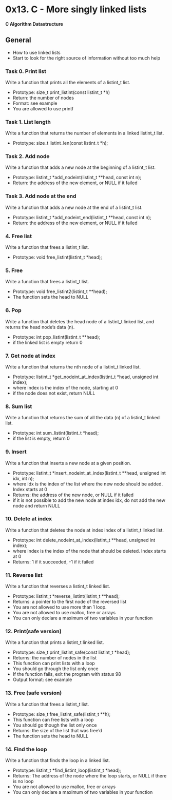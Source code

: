 # 0x13. C - More singly linked lists
#### C Algorithm Datastructure

## General
- How to use linked lists
- Start to look for the right source of information without too much help

### Task 0. Print list

Write a function that prints all the elements of a listint_t list.
- Prototype: size_t print_listint(const listint_t *h)
- Return: the number of nodes
- Format: see example
- You are allowed to use printf

### Task 1. List length

Write a function that returns the number of elements in a linked listint_t list.
- Prototype: size_t listint_len(const listint_t *h);

### Task 2. Add node
Write a function that adds a new node at the beginning of a listint_t list.
- Prototype: listint_t *add_nodeint(listint_t **head, const int n);
- Return: the address of the new element, or NULL if it failed

### Task 3. Add node at the end
Write a function that adds a new node at the end of a listint_t list.
- Prototype: listint_t *add_nodeint_end(listint_t **head, const int n);
- Return: the address of the new element, or NULL if it failed

### 4. Free list
Write a function that frees a listint_t list.
- Prototype: void free_listint(listint_t *head);

### 5. Free
Write a function that frees a listint_t list.
- Prototype: void free_listint2(listint_t **head);
- The function sets the head to NULL

### 6. Pop
Write a function that deletes the head node of a listint_t linked list, and returns the head node’s data (n).

- Prototype: int pop_listint(listint_t **head);
- if the linked list is empty return 0

### 7. Get node at index
Write a function that returns the nth node of a listint_t linked list.

- Prototype: listint_t *get_nodeint_at_index(listint_t *head, unsigned int index);
- where index is the index of the node, starting at 0
- if the node does not exist, return NULL

### 8. Sum list
Write a function that returns the sum of all the data (n) of a listint_t linked list.

- Prototype: int sum_listint(listint_t *head);
- if the list is empty, return 0

### 9. Insert
Write a function that inserts a new node at a given position.

- Prototype: listint_t *insert_nodeint_at_index(listint_t **head, unsigned int idx, int n);
- where idx is the index of the list where the new node should be added. Index starts at 0
- Returns: the address of the new node, or NULL if it failed
- if it is not possible to add the new node at index idx, do not add the new node and return NULL

### 10. Delete at index
Write a function that deletes the node at index index of a listint_t linked list.

- Prototype: int delete_nodeint_at_index(listint_t **head, unsigned int index);
- where index is the index of the node that should be deleted. Index starts at 0
- Returns: 1 if it succeeded, -1 if it failed

### 11. Reverse list
Write a function that reverses a listint_t linked list.

- Prototype: listint_t *reverse_listint(listint_t **head);
- Returns: a pointer to the first node of the reversed list
- You are not allowed to use more than 1 loop.
- You are not allowed to use malloc, free or arrays
- You can only declare a maximum of two variables in your function

### 12. Print(safe version)
Write a function that prints a listint_t linked list.

- Prototype: size_t print_listint_safe(const listint_t *head);
- Returns: the number of nodes in the list
- This function can print lists with a loop
- You should go through the list only once
- If the function fails, exit the program with status 98
- Output format: see example

### 13. Free (safe version)
Write a function that frees a listint_t list.

- Prototype: size_t free_listint_safe(listint_t **h);
- This function can free lists with a loop
- You should go though the list only once
- Returns: the size of the list that was free’d
- The function sets the head to NULL

### 14. Find the loop
Write a function that finds the loop in a linked list.

- Prototype: listint_t *find_listint_loop(listint_t *head);
- Returns: The address of the node where the loop starts, or NULL if there is no loop
- You are not allowed to use malloc, free or arrays
- You can only declare a maximum of two variables in your function